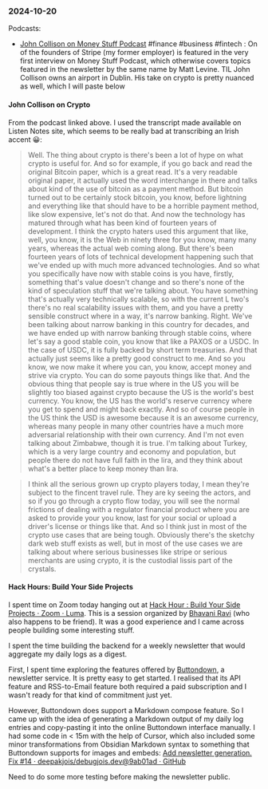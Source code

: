 ### 2024-10-20
Podcasts:

* [John Collison on Money Stuff Podcast](https://lnns.co/8XiRM4JjvGa) #finance #business #fintech : On of the founders of Stripe (my former employer) is featured in the very first interview on Money Stuff Podcast, which otherwise covers topics featured in the newsletter by the same name by Matt Levine. TIL John Collison owns an airport in Dublin. His take on crypto is pretty nuanced as well, which I will paste below


#### John Collison on Crypto
From the podcast linked above. I used the transcript made available on Listen Notes site, which seems to be really bad at transcribing an Irish accent 😀:

> Well. The thing about crypto is there's been a lot of hype on what crypto is useful for. And so for example, if you go back and read the original Bitcoin paper, which is a great read. It's a very readable original paper, it actually used the word interchange in there and talks about kind of the use of bitcoin as a payment method. But bitcoin turned out to be certainly stock bitcoin, you know, before lightning and everything like that should have to be a horrible payment method, like slow expensive, let's not do that. And now the technology has matured through what has been kind of fourteen years of development. I think the crypto haters used this argument that like, well, you know, it is the Web in ninety three for you know, many many years, whereas the actual web coming along. But there's been fourteen years of lots of technical development happening such that we've ended up with much more advanced technologies. And so what you specifically have now with stable coins is you have, firstly, something that's value doesn't change and so there's none of the kind of speculation stuff that we're talking about. You have something that's actually very technically scalable, so with the current L two's there's no real scalability issues with them, and you have a pretty sensible construct where in a way, it's narrow banking. Right. We've been talking about narrow banking in this country for decades, and we have ended up with narrow banking through stable coins, where let's say a good stable coin, you know that like a PAXOS or a USDC. In the case of USDC, it is fully backed by short term treasuries. And that actually just seems like a pretty good construct to me. And so you know, we now make it where you can, you know, accept money and strive via crypto. You can do some payouts things like that. And the obvious thing that people say is true where in the US you will be slightly too biased against crypto because the US is the world's best currency. You know, the US has the world's reserve currency where you get to spend and might back exactly. And so of course people in the US think the USD is awesome because it is an awesome currency, whereas many people in many other countries have a much more adversarial relationship with their own currency. And I'm not even talking about Zimbabwe, though it is true. I'm talking about Turkey, which is a very large country and economy and population, but people there do not have full faith in the lira, and they think about what's a better place to keep money than lira.

>I think all the serious grown up crypto players today, I mean they're subject to the fincent travel rule. They are ky seeing the actors, and so if you go through a crypto flow today, you will see the normal frictions of dealing with a regulator financial product where you are asked to provide your you know, last for your social or upload a driver's license or things like that. And so I think just in most of the crypto use cases that are being tough. Obviously there's the sketchy dark web stuff exists as well, but in most of the use cases we are talking about where serious businesses like stripe or serious merchants are using crypto, it is the custodial lissis part of the crystals.

#### Hack Hours: Build Your Side Projects
I spent time on Zoom today hanging out at [Hack Hour : Build Your Side Projects · Zoom · Luma](https://lu.ma/cuzsfq8z?tk=m8vNFP). This is a session organized by [Bhavani Ravi](https://x.com/BhavaniRavi_) (who also happens to be friend). It was a good experience and I came across people building some interesting stuff.

I spent the time building the backend for a weekly newsletter that would aggregate my daily logs as a digest.

First, I spent time exploring the features offered by [Buttondown](https://buttondown.com/), a newsletter service. It is pretty easy to get started. I realised that its API feature and RSS-to-Email feature both required a paid subscription and I wasn't ready for that kind of commitment just yet.

However, Buttondown does support a Markdown compose feature. So I came up with the idea of generating a Markdown output of my daily log entries and copy-pasting it into the online Buttondown interface manually. I had some code in < 15m with the help of Cursor, which also included some minor transformations from Obsidian Markdown syntax to something that Buttondown supports for images and embeds: [Add newsletter generation. Fix #14 · deepakjois/debugjois.dev@9ab01ad · GitHub](https://github.com/deepakjois/debugjois.dev/commit/9ab01ad86140d9a5e4ef4ff1687384a800a4524d)

Need to do some more testing before making the newsletter public.



